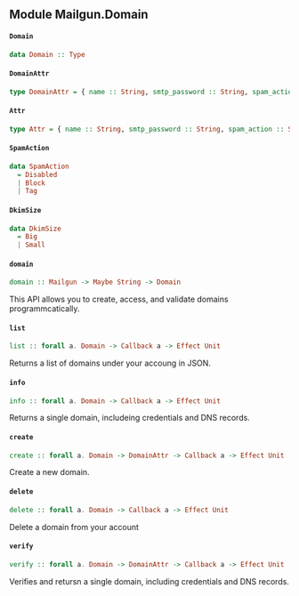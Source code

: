 ## Module Mailgun.Domain

#### `Domain`

``` purescript
data Domain :: Type
```

#### `DomainAttr`

``` purescript
type DomainAttr = { name :: String, smtp_password :: String, spam_action :: SpamAction, wildcard :: Boolean, force_dkim_authority :: Boolean, dkim_key_size :: DkimSize, ips :: String }
```

#### `Attr`

``` purescript
type Attr = { name :: String, smtp_password :: String, spam_action :: String, wildcard :: Boolean, force_dkim_authority :: Boolean, dkim_key_size :: Int, ips :: String }
```

#### `SpamAction`

``` purescript
data SpamAction
  = Disabled
  | Block
  | Tag
```

#### `DkimSize`

``` purescript
data DkimSize
  = Big
  | Small
```

#### `domain`

``` purescript
domain :: Mailgun -> Maybe String -> Domain
```

This API allows you to create, access, and validate domains
programmcatically.

#### `list`

``` purescript
list :: forall a. Domain -> Callback a -> Effect Unit
```

Returns a list of domains under your accoung in JSON.

#### `info`

``` purescript
info :: forall a. Domain -> Callback a -> Effect Unit
```

Returns a single domain, includeing credentials and DNS records.

#### `create`

``` purescript
create :: forall a. Domain -> DomainAttr -> Callback a -> Effect Unit
```

Create a new domain.

#### `delete`

``` purescript
delete :: forall a. Domain -> Callback a -> Effect Unit
```

Delete a domain from your account

#### `verify`

``` purescript
verify :: forall a. Domain -> DomainAttr -> Callback a -> Effect Unit
```

Verifies and retursn a single domain, including credentials and DNS records.


